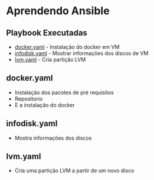 # Aprendendo Ansible

## Playbook Executadas

- [docker.yaml](playbooks/docker.yaml) - Instalação do docker em VM
- [infodisk.yaml](playbooks/infodisk.yaml) - Mostrar informações dos discos de VM
- [lvm.yaml](playbooks/lvm.yaml) - Cria partição LVM


## docker.yaml

 - Instalação dos pacotes de pré requisitos
 - Repositorio
 - E a instalação do docker

## infodisk.yaml

 - Mostra informações dos discos

## lvm.yaml

 - Cria uma partição LVM a partir de um novo disco

